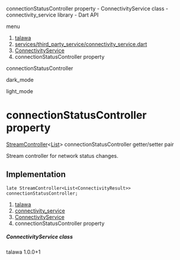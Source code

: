 




connectionStatusController property - ConnectivityService class - connectivity\_service library - Dart API







menu

1. [talawa](../../index.html)
2. [services/third\_party\_service/connectivity\_service.dart](../../file-___home_harshil_Desktop_open-source_palisadoes_talawa_lib_services_third_party_service_connectivity_service/)
3. [ConnectivityService](../../file-___home_harshil_Desktop_open-source_palisadoes_talawa_lib_services_third_party_service_connectivity_service/ConnectivityService-class.html)
4. connectionStatusController property

connectionStatusController


dark\_mode

light\_mode




# connectionStatusController property


[StreamController](https://api.flutter.dev/flutter/dart-async/StreamController-class.html)<[List](https://api.flutter.dev/flutter/dart-core/List-class.html)>
connectionStatusController
getter/setter pair

Stream controller for network status changes.


## Implementation

```
late StreamController<List<ConnectivityResult>> connectionStatusController;
```

 


1. [talawa](../../index.html)
2. [connectivity\_service](../../file-___home_harshil_Desktop_open-source_palisadoes_talawa_lib_services_third_party_service_connectivity_service/)
3. [ConnectivityService](../../file-___home_harshil_Desktop_open-source_palisadoes_talawa_lib_services_third_party_service_connectivity_service/ConnectivityService-class.html)
4. connectionStatusController property

##### ConnectivityService class





talawa
1.0.0+1






